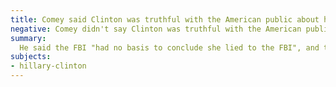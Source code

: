 ```yaml
---
title: Comey said Clinton was truthful with the American public about her e-mails server
negative: Comey didn't say Clinton was truthful with the American public about her e-mails server
summary:
  He said the FBI "had no basis to conclude she lied to the FBI", and that he was unqualified to answer about the American public.
subjects:
- hillary-clinton
---
```

